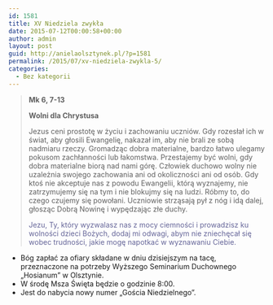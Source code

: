 ```yaml
---
id: 1581
title: XV Niedziela zwykła
date: 2015-07-12T00:00:58+00:00
author: admin
layout: post
guid: http://anielaolsztynek.pl/?p=1581
permalink: /2015/07/xv-niedziela-zwykla-5/
categories:
  - Bez kategorii
---
```

> **Mk 6, 7-13**
> 
> **Wolni dla Chrystusa**
> 
> Jezus ceni prostotę w życiu i zachowaniu uczniów. Gdy rozesłał ich w świat, aby głosili Ewangelię, nakazał im, aby nie brali ze sobą nadmiaru rzeczy. Gromadząc dobra materialne, bardzo łatwo ulegamy pokusom zachłanności lub łakomstwa. Przestajemy być wolni, gdy dobra materialne biorą nad nami górę. Człowiek duchowo wolny nie uzależnia swojego zachowania ani od okoliczności ani od osób. Gdy ktoś nie akceptuje nas z powodu Ewangelii, którą wyznajemy, nie zatrzymujemy się na tym i nie blokujmy się na ludzi. Róbmy to, do czego czujemy się powołani. Uczniowie strząsają pył z nóg i idą dalej, głosząc Dobrą Nowinę i wypędzając złe duchy.
> 
> <span style="color: #666699;">Jezu, Ty, który wyzwalasz nas z mocy ciemności i prowadzisz ku wolności dzieci Bożych, dodaj mi odwagi, abym nie zniechęcał się wobec trudności, jakie mogę napotkać w wyznawaniu Ciebie.</span>

  * Bóg zapłać za ofiary składane w dniu dzisiejszym na tacę, przeznaczone na potrzeby Wyższego Seminarium Duchownego &#8222;Hosianum&#8221; w Olsztynie.
  * W środę Msza Święta będzie o godzinie 8:00.
  * Jest do nabycia nowy numer &#8222;Gościa Niedzielnego&#8221;.